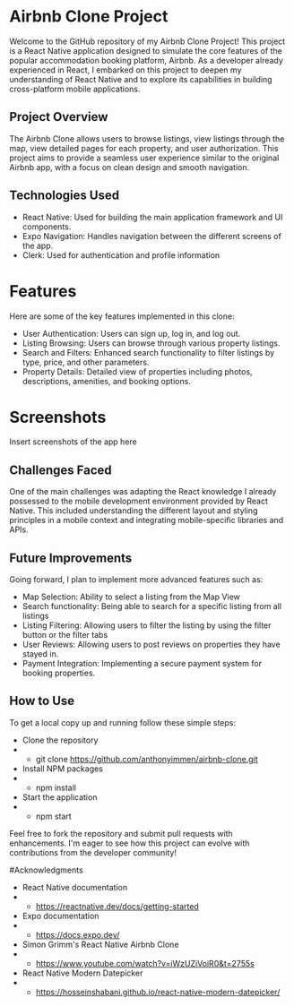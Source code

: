 # Airbnb Clone Project
Welcome to the GitHub repository of my Airbnb Clone Project! This project is a React Native application designed to simulate the core features of the popular accommodation booking platform, Airbnb. As a developer already experienced in React, I embarked on this project to deepen my understanding of React Native and to explore its capabilities in building cross-platform mobile applications.

## Project Overview
The Airbnb Clone allows users to browse listings, view listings through the map, view detailed pages for each property, and user authorization. This project aims to provide a seamless user experience similar to the original Airbnb app, with a focus on clean design and smooth navigation.

## Technologies Used
* React Native: Used for building the main application framework and UI components.
* Expo Navigation: Handles navigation between the different screens of the app.
* Clerk: Used for authentication and profile information

# Features
Here are some of the key features implemented in this clone:
* User Authentication: Users can sign up, log in, and log out.
* Listing Browsing: Users can browse through various property listings.
* Search and Filters: Enhanced search functionality to filter listings by type, price, and other parameters.
* Property Details: Detailed view of properties including photos, descriptions, amenities, and booking options.

# Screenshots
Insert screenshots of the app here

## Challenges Faced
One of the main challenges was adapting the React knowledge I already possessed to the mobile development environment provided by React Native. This included understanding the different layout and styling principles in a mobile context and integrating mobile-specific libraries and APIs.

## Future Improvements
Going forward, I plan to implement more advanced features such as:
* Map Selection: Ability to select a listing from the Map View
* Search functionality: Being able to search for a specific listing from all listings
* Listing Filtering: Allowing users to filter the listing by using the filter button or the filter tabs
* User Reviews: Allowing users to post reviews on properties they have stayed in.
* Payment Integration: Implementing a secure payment system for booking properties.

## How to Use
To get a local copy up and running follow these simple steps:
* Clone the repository
* * git clone https://github.com/anthonyimmen/airbnb-clone.git
* Install NPM packages
* * npm install
* Start the application
* * npm start

Feel free to fork the repository and submit pull requests with enhancements. I'm eager to see how this project can evolve with contributions from the developer community!

#Acknowledgments
* React Native documentation
* * https://reactnative.dev/docs/getting-started
* Expo documentation
* * https://docs.expo.dev/
* Simon Grimm's React Native Airbnb Clone
* * https://www.youtube.com/watch?v=iWzUZiVoiR0&t=2755s
* React Native Modern Datepicker
* * https://hosseinshabani.github.io/react-native-modern-datepicker/
